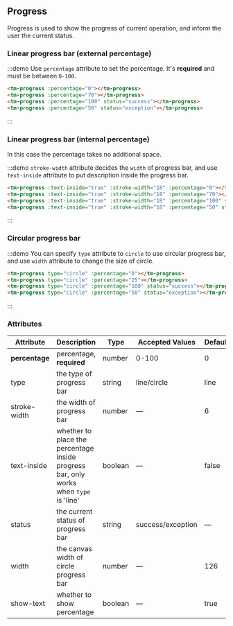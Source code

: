 <style>
  .demo-box.demo-progress {
    .tm-progress--line {
      margin-bottom: 15px;
      width: 350px;
    }
    .tm-progress--circle {
      margin-right: 15px;
    }
  }
</style>
## Progress

Progress is used to show the progress of current operation, and inform the user the current status.

### Linear progress bar (external percentage)

:::demo Use `percentage` attribute to set the percentage. It's **required** and must be between `0-100`.
```html
<tm-progress :percentage="0"></tm-progress>
<tm-progress :percentage="70"></tm-progress>
<tm-progress :percentage="100" status="success"></tm-progress>
<tm-progress :percentage="50" status="exception"></tm-progress>
```
:::

### Linear progress bar (internal percentage)

In this case the percentage takes no additional space.

:::demo `stroke-width` attribute decides the `width` of progress bar, and use `text-inside` attribute to put description inside the progress bar.
```html
<tm-progress :text-inside="true" :stroke-width="18" :percentage="0"></tm-progress>
<tm-progress :text-inside="true" :stroke-width="18" :percentage="70"></tm-progress>
<tm-progress :text-inside="true" :stroke-width="18" :percentage="100" status="success"></tm-progress>
<tm-progress :text-inside="true" :stroke-width="18" :percentage="50" status="exception"></tm-progress>
```
:::

### Circular progress bar

:::demo You can specify `type` attribute to `circle` to use circular progress bar, and use `width` attribute to change the size of circle.
```html
<tm-progress type="circle" :percentage="0"></tm-progress>
<tm-progress type="circle" :percentage="25"></tm-progress>
<tm-progress type="circle" :percentage="100" status="success"></tm-progress>
<tm-progress type="circle" :percentage="50" status="exception"></tm-progress>
``` 
:::

### Attributes
| Attribute      | Description          | Type      | Accepted Values       | Default  |
| --- | ---- | ---- | ---- | ---- |
| **percentage** | percentage, **required** | number | 0-100 | 0 |
| type | the type of progress bar | string | line/circle | line |
| stroke-width | the width of progress bar | number | — | 6 |
| text-inside | whether to place the percentage inside progress bar, only works when `type` is 'line' | boolean | — | false |
| status | the current status of progress bar | string | success/exception | — |
| width | the canvas width of circle progress bar | number | — | 126 |
| show-text | whether to show percentage | boolean | — | true |


